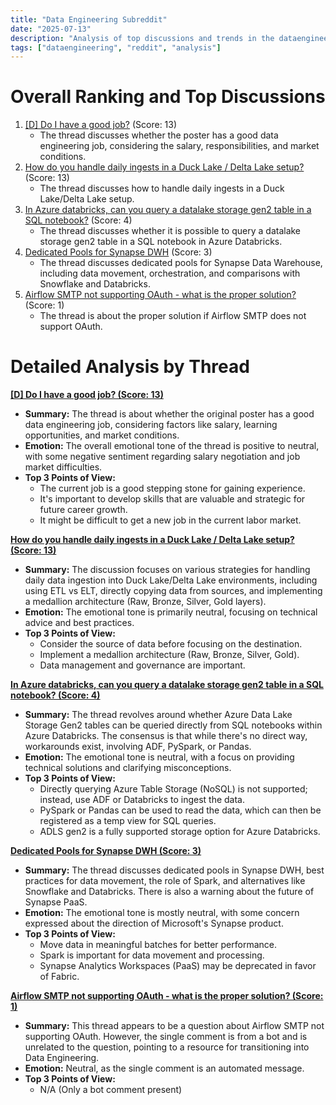 ```yaml
---
title: "Data Engineering Subreddit"
date: "2025-07-13"
description: "Analysis of top discussions and trends in the dataengineering subreddit"
tags: ["dataengineering", "reddit", "analysis"]
---
```


# Overall Ranking and Top Discussions
1.  [[D] Do I have a good job?](https://www.reddit.com/r/dataengineering/comments/1lyav6g/do_i_have_a_good_job/) (Score: 13)
    * The thread discusses whether the poster has a good data engineering job, considering the salary, responsibilities, and market conditions.
2.  [How do you handle daily ingests in a Duck Lake / Delta Lake setup?](https://www.reddit.com/r/dataengineering/comments/1lyvrbz/how_do_you_handle_daily_ingests_in_a_duck_lake/) (Score: 13)
    * The thread discusses how to handle daily ingests in a Duck Lake/Delta Lake setup.
3.  [In Azure databricks, can you query a datalake storage gen2 table in a SQL notebook?](https://www.reddit.com/r/dataengineering/comments/1lybol9/in_azure_databricks_can_you_query_a_datalake/) (Score: 4)
    * The thread discusses whether it is possible to query a datalake storage gen2 table in a SQL notebook in Azure Databricks.
4.  [Dedicated Pools for Synapse DWH](https://www.reddit.com/r/dataengineering/comments/1lz0tn1/dedicated_pools_for_synapse_dwh/) (Score: 3)
    * The thread discusses dedicated pools for Synapse Data Warehouse, including data movement, orchestration, and comparisons with Snowflake and Databricks.
5.  [Airflow SMTP not supporting OAuth - what is the proper solution?](https://www.reddit.com/r/dataengineering/comments/1lz2059/airflow_smtp_not_supporting_oauth_what_is_the/) (Score: 1)
    * The thread is about the proper solution if Airflow SMTP does not support OAuth.

# Detailed Analysis by Thread
**[[D] Do I have a good job? (Score: 13)](https://www.reddit.com/r/dataengineering/comments/1lyav6g/do_i_have_a_good_job/)**
*   **Summary:** The thread is about whether the original poster has a good data engineering job, considering factors like salary, learning opportunities, and market conditions.
*   **Emotion:** The overall emotional tone of the thread is positive to neutral, with some negative sentiment regarding salary negotiation and job market difficulties.
*   **Top 3 Points of View:**
    *   The current job is a good stepping stone for gaining experience.
    *   It's important to develop skills that are valuable and strategic for future career growth.
    *   It might be difficult to get a new job in the current labor market.

**[How do you handle daily ingests in a Duck Lake / Delta Lake setup? (Score: 13)](https://www.reddit.com/r/dataengineering/comments/1lyvrbz/how_do_you_handle_daily_ingests_in_a_duck_lake/)**
*   **Summary:** The discussion focuses on various strategies for handling daily data ingestion into Duck Lake/Delta Lake environments, including using ETL vs ELT, directly copying data from sources, and implementing a medallion architecture (Raw, Bronze, Silver, Gold layers).
*   **Emotion:** The emotional tone is primarily neutral, focusing on technical advice and best practices.
*   **Top 3 Points of View:**
    *   Consider the source of data before focusing on the destination.
    *   Implement a medallion architecture (Raw, Bronze, Silver, Gold).
    *   Data management and governance are important.

**[In Azure databricks, can you query a datalake storage gen2 table in a SQL notebook? (Score: 4)](https://www.reddit.com/r/dataengineering/comments/1lybol9/in_azure_databricks_can_you_query_a_datalake/)**
*   **Summary:** The thread revolves around whether Azure Data Lake Storage Gen2 tables can be queried directly from SQL notebooks within Azure Databricks. The consensus is that while there's no direct way, workarounds exist, involving ADF, PySpark, or Pandas.
*   **Emotion:** The emotional tone is neutral, with a focus on providing technical solutions and clarifying misconceptions.
*   **Top 3 Points of View:**
    *   Directly querying Azure Table Storage (NoSQL) is not supported; instead, use ADF or Databricks to ingest the data.
    *   PySpark or Pandas can be used to read the data, which can then be registered as a temp view for SQL queries.
    *   ADLS gen2 is a fully supported storage option for Azure Databricks.

**[Dedicated Pools for Synapse DWH (Score: 3)](https://www.reddit.com/r/dataengineering/comments/1lz0tn1/dedicated_pools_for_synapse_dwh/)**
*   **Summary:** The thread discusses dedicated pools in Synapse DWH, best practices for data movement, the role of Spark, and alternatives like Snowflake and Databricks. There is also a warning about the future of Synapse PaaS.
*   **Emotion:** The emotional tone is mostly neutral, with some concern expressed about the direction of Microsoft's Synapse product.
*   **Top 3 Points of View:**
    *   Move data in meaningful batches for better performance.
    *   Spark is important for data movement and processing.
    *   Synapse Analytics Workspaces (PaaS) may be deprecated in favor of Fabric.

**[Airflow SMTP not supporting OAuth - what is the proper solution? (Score: 1)](https://www.reddit.com/r/dataengineering/comments/1lz2059/airflow_smtp_not_supporting_oauth_what_is_the/)**
*   **Summary:** This thread appears to be a question about Airflow SMTP not supporting OAuth. However, the single comment is from a bot and is unrelated to the question, pointing to a resource for transitioning into Data Engineering.
*   **Emotion:** Neutral, as the single comment is an automated message.
*   **Top 3 Points of View:**
    *   N/A (Only a bot comment present)
